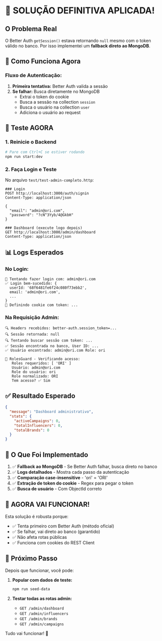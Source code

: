 # 🎯 SOLUÇÃO DEFINITIVA APLICADA!

## O Problema Real

O Better Auth `getSession()` estava retornando `null` mesmo com o token válido no banco. Por isso implementei um **fallback direto ao MongoDB**.

## 🔧 Como Funciona Agora

### Fluxo de Autenticação:

1. **Primeira tentativa:** Better Auth valida a sessão
2. **Se falhar:** Busca diretamente no MongoDB
   - Extrai o token do cookie
   - Busca a sessão na collection `session`
   - Busca o usuário na collection `user`
   - Adiciona o usuário ao request

## 🚀 Teste AGORA

### 1. Reinicie o Backend

```bash
# Pare com Ctrl+C se estiver rodando
npm run start:dev
```

### 2. Faça Login e Teste

No arquivo `test/test-admin-completo.http`:

```http
### Login
POST http://localhost:3000/auth/signin
Content-Type: application/json

{
  "email": "admin@ori.com",
  "password": "?cN^3Yyb/4@GkbH"
}

### Dashboard (execute logo depois)
GET http://localhost:3000/admin/dashboard
Content-Type: application/json
```

## 📊 Logs Esperados

### No Login:
```
🔐 Tentando fazer login com: admin@ori.com
✅ Login bem-sucedido: {
  userId: '68f6481fe6f24c080f73ebb2',
  email: 'admin@ori.com',
  ...
}
🍪 Definindo cookie com token: ...
```

### Na Requisição Admin:
```
🔍 Headers recebidos: better-auth.session_token=...
🔍 Sessão retornada: null
🔍 Tentando buscar sessão com token: ...
✅ Sessão encontrada no banco, User ID: ...
✅ Usuário encontrado: admin@ori.com Role: ori

🔐 RolesGuard - Verificando acesso:
   Roles requeridos: [ 'ORI' ]
   Usuário: admin@ori.com
   Role do usuário: ori
   Role normalizado: ORI
   Tem acesso? ✅ Sim
```

## ✅ Resultado Esperado

```json
{
  "message": "Dashboard administrativo",
  "stats": {
    "activeCampaigns": 0,
    "totalInfluencers": 0,
    "totalBrands": 0
  }
}
```

## 🎯 O Que Foi Implementado

1. ✅ **Fallback ao MongoDB** - Se Better Auth falhar, busca direto no banco
2. ✅ **Logs detalhados** - Mostra cada passo da autenticação
3. ✅ **Comparação case-insensitive** - 'ori' = 'ORI'
4. ✅ **Extração de token do cookie** - Regex para pegar o token
5. ✅ **Busca de usuário** - Com ObjectId correto

## 🎉 AGORA VAI FUNCIONAR!

Esta solução é robusta porque:
- ✅ Tenta primeiro com Better Auth (método oficial)
- ✅ Se falhar, vai direto ao banco (garantido)
- ✅ Não afeta rotas públicas
- ✅ Funciona com cookies do REST Client

## 📝 Próximo Passo

Depois que funcionar, você pode:

1. **Popular com dados de teste:**
   ```bash
   npm run seed-data
   ```

2. **Testar todas as rotas admin:**
   - `GET /admin/dashboard`
   - `GET /admin/influencers`
   - `GET /admin/brands`
   - `GET /admin/campaigns`

Tudo vai funcionar! 🚀
